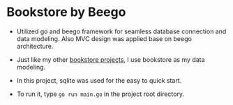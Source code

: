 # Bookstore by Beego

- Utilized go and beego framework for seamless database connection and data modeling.
  Also MVC design was applied base on beego architecture.
- Just like my other [bookstore projects](http://ccapeng.gitbook.io/bookstore), 
  I use bookstore as my data modeling.
  
- In this project, sqlite was used for the easy to quick start.

- To run it, type `go run main.go` in the project root directory.


